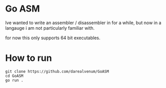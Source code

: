 # Go ASM
Ive wanted to write an assembler / disassembler in for a while, but now in a langauge
i am not particularly familiar with.

for now this only supports 64 bit executables.

# How to run
```
git clone https://github.com/darealvenum/GoASM
cd GoASM
go run .
```
